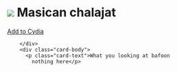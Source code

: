 <!DOCTYPE html>
<html lang="en">
<head>
  <title>Mexican-Xelahot.github.io</title>
  <meta charset="utf-8">
  <meta name="viewport" content="width=device-width, initial-scale=1">
  <link rel="stylesheet" href="https://stackpath.bootstrapcdn.com/bootstrap/4.5.0/css/bootstrap.min.css" integrity="sha384-9aIt2nRpC12Uk9gS9baDl411NQApFmC26EwAOH8WgZl5MYYxFfc+NcPb1dKGj7Sk" crossorigin="anonymous">
  <link rel="stylesheet" href="depictions/style.css">
  <script src="https://ajax.googleapis.com/ajax/libs/jquery/2.1.3/jquery.min.js"></script>
</head>
<body>

<div class="container">
	<h1><img src="CydiaIcon.png"> Masican chalajat</h1>
</div>

<div class="container">
	<div class="card">
		<div class="card-body">
			<a class="btn btn-sm btn-primary" href="cydia://url/https://cydia.saurik.com/api/share#?source=https://Mexican-Xelahot.io/">Add to Cydia</a>
		</div>
	</div>



		</div>
		<div class="card-body">
		  <p class="card-text">What you looking at bafoon
			nothing here</p>
			
</div>

</body>
</html>
